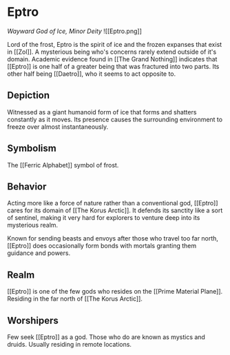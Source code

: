 # Eptro
*Wayward God of Ice, Minor Deity*
![[Eptro.png]]

Lord of the frost, Eptro is the spirit of ice and the frozen expanses that exist in [[Zol]]. A mysterious being who's concerns rarely extend outside of it's domain. Academic evidence found in [[The Grand Nothing]] indicates that [[Eptro]] is one half of a greater being that was fractured into two parts. Its other half being [[Daetro]], who it seems to act opposite to.

## Depiction
Witnessed as a giant humanoid form of ice that forms and shatters constantly as it moves. Its presence causes the surrounding environment to freeze over almost instantaneously.

## Symbolism
The [[Ferric Alphabet]] symbol of frost.

## Behavior
Acting more like a force of nature rather than a conventional god, [[Eptro]] cares for its domain of [[The Korus Arctic]]. It defends its sanctity like a sort of sentinel, making it very hard for explorers to venture deep into its mysterious realm.

Known for sending beasts and envoys after those who travel too far north, [[Eptro]] does occasionally form bonds with mortals granting them guidance and powers.

## Realm
[[Eptro]] is one of the few gods who resides on the [[Prime Material Plane]]. Residing in the far north of [[The Korus Arctic]].

## Worshipers
Few seek [[Eptro]] as a god. Those who do are known as mystics and druids. Usually residing in remote locations.